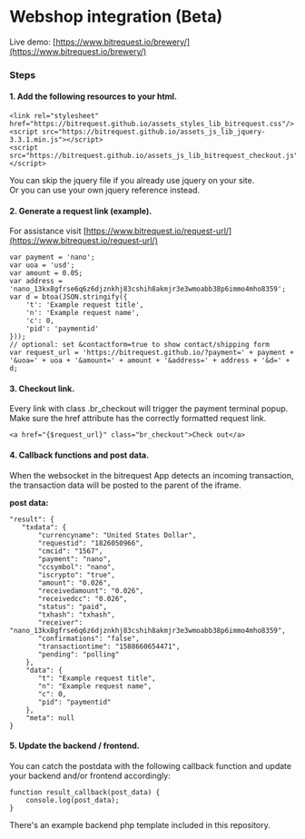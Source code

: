 # Webshop integration (Beta)  
Live demo: [https://www.bitrequest.io/brewery/](https://www.bitrequest.io/brewery/)

### Steps
#### 1. Add the following resources to your html.
    <link rel="stylesheet" href="https://bitrequest.github.io/assets_styles_lib_bitrequest.css"/>
    <script src="https://bitrequest.github.io/assets_js_lib_jquery-3.3.1.min.js"></script>
    <script src="https://bitrequest.github.io/assets_js_lib_bitrequest_checkout.js"></script>

You can skip the jquery file if you already use jquery on your site.  
Or you can use your own jquery reference instead.

#### 2. Generate a request link (example).  
For assistance visit [https://www.bitrequest.io/request-url/](https://www.bitrequest.io/request-url/)  

    var payment = 'nano';
    var uoa = 'usd';
    var amount = 0.05;
    var address = 'nano_13kx8gfrse6q6z6djznkhj83cshih8akmjr3e3wmoabb38p6immo4mho8359';
    var d = btoa(JSON.stringify({
        't': 'Example request title',
        'n': 'Example request name',
        'c': 0,
        'pid': 'paymentid'
    }));
    // optional: set &contactform=true to show contact/shipping form
    var request_url = 'https://bitrequest.github.io/?payment=' + payment + '&uoa=' + uoa + '&amount=' + amount + '&address=' + address + '&d=' + d;

#### 3. Checkout link.  
Every link with class .br_checkout will trigger the payment terminal popup. Make sure the href attribute has the correctly formatted request link.

    <a href="{$request_url}" class="br_checkout">Check out</a>

#### 4. Callback functions and post data.  
When the websocket in the bitrequest App detects an incoming transaction, the transaction data will be posted to the parent of the iframe.

**post data:**

    "result": {
       "txdata": {
           "currencyname": "United States Dollar",
           "requestid": "1826050966",
           "cmcid": "1567",
           "payment": "nano",
           "ccsymbol": "nano",
           "iscrypto": "true",
           "amount": "0.026",
           "receivedamount": "0.026",
           "receivedcc": "0.026",
           "status": "paid",
           "txhash": "txhash",
           "receiver": "nano_13kx8gfrse6q6z6djznkhj83cshih8akmjr3e3wmoabb38p6immo4mho8359",
           "confirmations": "false",
           "transactiontime": "1588660654471",
           "pending": "polling"
        },
        "data": {
           "t": "Example request title",
           "n": "Example request name",
           "c": 0,
           "pid": "paymentid"
        },
        "meta": null
    }

#### 5. Update the backend / frontend.  
You can catch the postdata with the following callback function and update your backend and/or frontend accordingly:

    function result_callback(post_data) {
        console.log(post_data);
    }

There's an example backend php template included in this repository.
